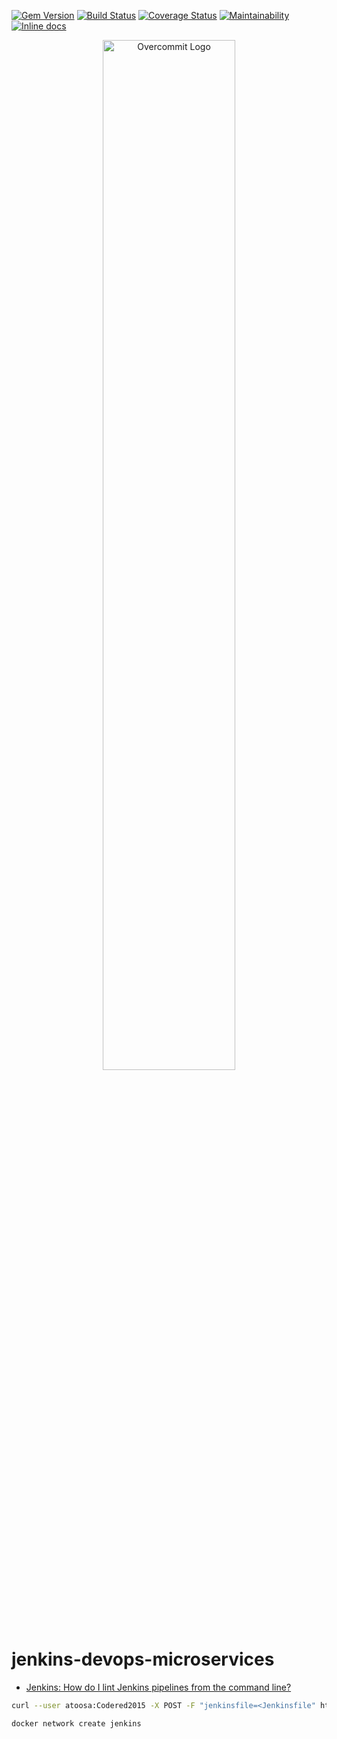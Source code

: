 [![Gem Version](https://badge.fury.io/rb/overcommit.svg)](https://badge.fury.io/rb/overcommit)
[![Build Status](https://github.com/sds/overcommit/actions/workflows/tests.yml/badge.svg?branch=master)](https://github.com/sds/overcommit/actions/workflows/tests.yml/badge.svg?branch=master)
[![Coverage Status](https://coveralls.io/repos/github/sds/overcommit/badge.svg?branch=master)](https://coveralls.io/github/sds/overcommit?branch=master)
[![Maintainability](https://api.codeclimate.com/v1/badges/5da42f7f365e5fef6b4c/maintainability)](https://codeclimate.com/github/sds/overcommit/maintainability)
[![Inline docs](http://inch-ci.org/github/sds/overcommit.svg?branch=master)](http://inch-ci.org/github/sds/overcommit)

<p align="center">
  <img src="https://raw.githubusercontent.com/sds/overcommit/master/logo/horizontal.png" width="65%" alt="Overcommit Logo"/>
</p>

# jenkins-devops-microservices

- [Jenkins: How do I lint Jenkins pipelines from the command line?](https://stackoverflow.com/questions/44703012/jenkins-how-do-i-lint-jenkins-pipelines-from-the-command-line)

```bash
curl --user atoosa:Codered2015 -X POST -F "jenkinsfile=<Jenkinsfile" http://localhost:8081/pipeline-model-converter/validate
```

```bash
docker network create jenkins
```
